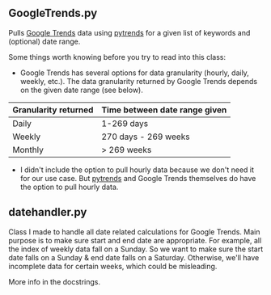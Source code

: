 ## GoogleTrends.py
Pulls [Google Trends](https://trends.google.com/trends/) data using [pytrends](https://github.com/GeneralMills/pytrends) for a given list of keywords and (optional) date range.

Some things worth knowing before you try to read into this class:
- Google Trends has several options for data granularity (hourly, daily, weekly, etc.). The data granularity returned by Google Trends depends on the given date range (see below).

| Granularity returned | Time between date range given |
| -------------------- | ----------------------------- |
| Daily                | 1-269 days                    |
| Weekly               | 270 days - 269 weeks          |
| Monthly              | \> 269 weeks                  |
- I didn't include the option to pull hourly data because we don't need it for our use case. But [pytrends](https://github.com/GeneralMills/pytrends) and Google Trends themselves do have the option to pull hourly data.

## datehandler.py
Class I made to handle all date related calculations for Google Trends. Main purpose is to make sure start and end date are appropriate. For example, all the index of weekly data fall on a Sunday. So we want to make sure the start date falls on a Sunday & end date falls on a Saturday. Otherwise, we'll have incomplete data for certain weeks, which could be misleading.

More info in the docstrings.